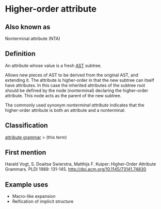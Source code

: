 # Higher-order attribute

## Also known as
Nonterminal attribute (NTA)

## Definition
An attribute whose value is a fresh [AST](abstract_syntax_tree.md) subtree.

Allows new pieces of AST to be derived from the original AST, and extending it. The attribute is higher-order in that the new subtree can itself have attributes. In this case the inherited attributes of the subtree root should be defined by the node (nonterminal) declaring the higher-order attribute. This node acts as the parent of the new subtree.

The commonly used synonym *nonterminal attribute* indicates that the higher-order attribute is both an attribute and a nonterminal.

## Classification
[attribute grammar](attribute_grammar.md) \> (this term)

## First mention
Harald Vogt, S. Doaitse Swierstra, Matthijs F. Kuiper: Higher-Order Attribute Grammars. PLDI 1989: 131-145. http://doi.acm.org/10.1145/73141.74830

## Example uses
* Macro-like expansion
* Reification of implicit structure 





